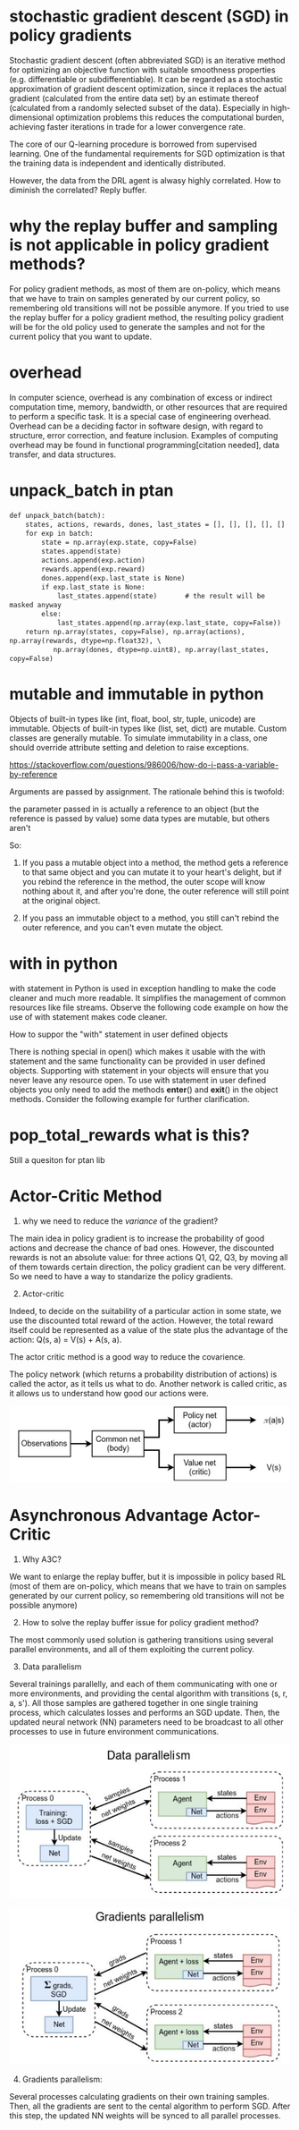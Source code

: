 # stochastic gradient descent (SGD) in policy gradients

Stochastic gradient descent (often abbreviated SGD) is an iterative method for optimizing an objective function with suitable smoothness properties (e.g. differentiable or subdifferentiable). It can be regarded as a stochastic approximation of gradient descent optimization, since it replaces the actual gradient (calculated from the entire data set) by an estimate thereof (calculated from a randomly selected subset of the data). Especially in high-dimensional optimization problems this reduces the computational burden, achieving faster iterations in trade for a lower convergence rate.

The core of our Q-learning procedure is borrowed from supervised learning. One of the fundamental requirements for SGD optimization is that the training data is independent and identically distributed.

However, the data from the DRL agent is alwasy highly correlated. How to diminish the correlated? Reply buffer.


# why the replay buffer and sampling is not applicable in policy gradient methods?

For policy gradient methods, as most of them are on-policy, which means that we have to train on samples generated by our current policy, so remembering old transitions will not be possible anymore. If you tried to use the replay buffer for a policy gradient method, the resulting policy gradient will be for the old policy used to generate the samples and not for the current policy that you want to update.

# overhead 

In computer science, overhead is any combination of excess or indirect computation time, memory, bandwidth, or other resources that are required to perform a specific task. It is a special case of engineering overhead. Overhead can be a deciding factor in software design, with regard to structure, error correction, and feature inclusion. Examples of computing overhead may be found in functional programming[citation needed], data transfer, and data structures.

# unpack_batch in ptan

```
def unpack_batch(batch):
    states, actions, rewards, dones, last_states = [], [], [], [], []
    for exp in batch:
        state = np.array(exp.state, copy=False)
        states.append(state)
        actions.append(exp.action)
        rewards.append(exp.reward)
        dones.append(exp.last_state is None)
        if exp.last_state is None:
            last_states.append(state)       # the result will be masked anyway
        else:
            last_states.append(np.array(exp.last_state, copy=False))
    return np.array(states, copy=False), np.array(actions), np.array(rewards, dtype=np.float32), \
           np.array(dones, dtype=np.uint8), np.array(last_states, copy=False)
```

# mutable and immutable in python

Objects of built-in types like (int, float, bool, str, tuple, unicode) are immutable. Objects of built-in types like (list, set, dict) are mutable. Custom classes are generally mutable. To simulate immutability in a class, one should override attribute setting and deletion to raise exceptions.

https://stackoverflow.com/questions/986006/how-do-i-pass-a-variable-by-reference

Arguments are passed by assignment. The rationale behind this is twofold:

the parameter passed in is actually a reference to an object (but the reference is passed by value)
some data types are mutable, but others aren't

So:

1. If you pass a mutable object into a method, the method gets a reference to that same object and you can mutate it to your heart's delight, but if you rebind the reference in the method, the outer scope will know nothing about it, and after you're done, the outer reference will still point at the original object.

2. If you pass an immutable object to a method, you still can't rebind the outer reference, and you can't even mutate the object.

# with in python

with statement in Python is used in exception handling to make the code cleaner and much more readable. It simplifies the management of common resources like file streams. Observe the following code example on how the use of with statement makes code cleaner.

How to suppor the "with" statement in user defined objects

There is nothing special in open() which makes it usable with the with statement and the same functionality can be provided in user defined objects. Supporting with statement in your objects will ensure that you never leave any resource open.
To use with statement in user defined objects you only need to add the methods __enter__() and __exit__() in the object methods. Consider the following example for further clarification.

# pop_total_rewards what is this?

Still a quesiton for ptan lib

# Actor-Critic Method

1. why we need to reduce the *variance* of the gradient?

The main idea in policy gradient is to increase the probability of good actions and decrease the chance of bad ones. However, the discounted rewards is not an absolute value: for three actions Q1, Q2, Q3, by moving all of them towards certain direction, the policy gradient can be very different. So we need to have a way to standarize the policy gradients.

2. Actor-critic

Indeed, to decide on the suitability of a particular action in some state, we use the discounted total reward of the action. However, the total reward itself could be represented as a value of the state plus the advantage of the action: Q(s, a) = V(s) + A(s, a).

The actor critic method is a good way to reduce the covarience.

The policy network (which returns a probability distribution of actions) is called the actor, as it tells us what to do. Another network is called critic, as it allows us to understand how good our actions were.

![image](https://github.com/hynpu/ece7970_winter2021/blob/main/Week_9/Figures/a2c.JPG)


# Asynchronous Advantage Actor-Critic

1. Why A3C? 

We want to enlarge the replay buffer, but it is impossible in policy based RL (most of them are on-policy, which means that we have to train on samples generated by our current policy, so remembering old transitions will not be possible anymore)

2. How to solve the replay buffer issue for policy gradient method?

The most commonly used solution is gathering transitions using several parallel environments, and all of them exploiting the current policy.

3. Data parallelism

Several trainings parallelly, and each of them communicating with one or more environments, and providing the cental algorithm with transitions (s, r, a, s'). All those samples are gathered together in one single training process, which calculates losses and performs an SGD update. Then, the updated neural network (NN) parameters need to be broadcast to all other processes to use in future environment communications.

![image](https://github.com/hynpu/ece7970_winter2021/blob/main/Week_9/Figures/data_para.JPG)

![image](https://github.com/hynpu/ece7970_winter2021/blob/main/Week_9/Figures/grad_para.JPG)

4. Gradients parallelism: 

Several processes calculating gradients on their own training samples. Then, all the gradients are sent to the cental algorithm to perform SGD. After this step, the updated NN weights will be synced to all parallel processes.
